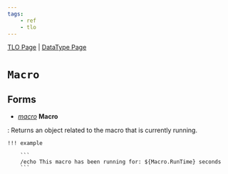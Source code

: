 ```yaml
---
tags:
    - ref
    - tlo
---
```

[TLO Page](../top-level-objects/tlo-list.md) | [DataType Page](../data-types/datatype-list.md)
# `Macro`

## Forms

* [_macro_](../data-types/datatype-macro.md) **Macro**

:   Returns an object related to the macro that is currently running.

    !!! example

        ```
        /echo This macro has been running for: ${Macro.RunTime} seconds
        ```